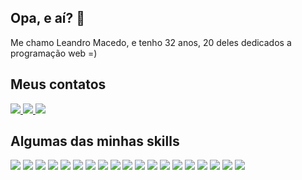 ## Opa, e aí? 👋

Me chamo Leandro Macedo, e tenho 32 anos, 20 deles dedicados a programação web =)

## Meus contatos

<a href="https://www.linkedin.com/in/leandro-macedo-51312265/" alt="linkedin" target="_blank">
  <img src="https://img.shields.io/badge/LinkedIn-0A66C2?&style=flat-square&labelColor=0A66C2&logo=linkedin&logoColor=white">
</a>
<a href="https://wa.me/5511987391075" alt="WhatsApp" target="_blank">
  <img src="https://img.shields.io/badge/WhatsApp-25d366?style=flat-square&labelColor=25D366&logo=whatsapp&logoColor=white&link=https://wa.me/5511987391075"/>
</a>
<a href="mailto:fmlimao@gmail.com" alt="gmail" target="_blank">
  <img src="https://img.shields.io/badge/Gmail-EA4335?style=flat-square&labelColor=EA4335&logo=gmail&logoColor=white&link=mailto:fmlimao@gmail.com" />
</a>

## Algumas das minhas skills

<img src="https://img.shields.io/badge/PHP-777BB4?&style=flat-square&labelColor=777BB4&logo=PHP&logoColor=white">
<img src="https://img.shields.io/badge/HTML5-E34F26?&style=flat-square&labelColor=E34F26&logo=HTML5&logoColor=white">
<img src="https://img.shields.io/badge/CSS3-1572B6?&style=flat-square&labelColor=1572B6&logo=CSS3&logoColor=white">
<img src="https://img.shields.io/badge/Bootstrap-7952B3?&style=flat-square&labelColor=7952B3&logo=Bootstrap&logoColor=white">
<img src="https://img.shields.io/badge/Tailwind%20CSS-06B6D4?&style=flat-square&labelColor=06B6D4&logo=Tailwind%20CSS&logoColor=white">
<img src="https://img.shields.io/badge/JavaScript-F7DF1E?&style=flat-square&labelColor=F7DF1E&logo=JavaScript&logoColor=333333">
<img src="https://img.shields.io/badge/TypeScript-3178C6?&style=flat-square&labelColor=3178C6&logo=TypeScript&logoColor=white">
<img src="https://img.shields.io/badge/Node.js-339933?&style=flat-square&labelColor=339933&logo=Node.js&logoColor=white">
<img src="https://img.shields.io/badge/React-61DAFB?&style=flat-square&labelColor=61DAFB&logo=CSS3&logoColor=333333">
<img src="https://img.shields.io/badge/VS%20Code-007ACC?&style=flat-square&labelColor=007ACC&logo=Visual%20Studio%20Code&logoColor=white">
<img src="https://img.shields.io/badge/PhpStorm-000000?&style=flat-square&labelColor=000000&logo=PhpStorm&logoColor=white">
<img src="https://img.shields.io/badge/DataGrip-000000?&style=flat-square&labelColor=000000&logo=DataGrip&logoColor=white">
<img src="https://img.shields.io/badge/GitKraken-179287?&style=flat-square&labelColor=179287&logo=GitKraken&logoColor=white">
<img src="https://img.shields.io/badge/Postman-FF6C37?&style=flat-square&labelColor=FF6C37&logo=Postman&logoColor=white">
<img src="https://img.shields.io/badge/Insomnia-4000BF?&style=flat-square&labelColor=4000BF&logo=Insomnia&logoColor=white">
<img src="https://img.shields.io/badge/DigitalOcean-0080FF?&style=flat-square&labelColor=0080FF&logo=DigitalOcean&logoColor=white">
<img src="https://img.shields.io/badge/Linode-00A95C?&style=flat-square&labelColor=00A95C&logo=Linode&logoColor=white">
<img src="https://img.shields.io/badge/GitHub-181717?&style=flat-square&labelColor=181717&logo=GitHub&logoColor=white">
<img src="https://img.shields.io/badge/GitLab-FCA121?&style=flat-square&labelColor=FCA121&logo=GitLab&logoColor=white">


